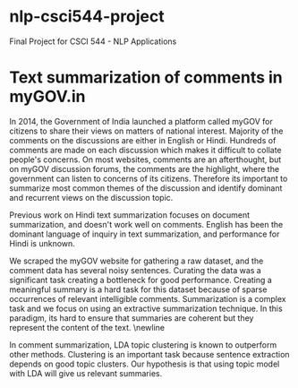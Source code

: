 # nlp-csci544-project
Final Project for CSCI 544 - NLP Applications 

# Text summarization of comments in myGOV.in

In 2014, the Government of India launched a platform called myGOV for citizens to share their views on matters of national interest. Majority of the comments on the discussions are either in English or Hindi. Hundreds of comments are made on each discussion which makes it difficult to collate people's concerns. On most websites, comments are an afterthought, but on myGOV discussion forums, the comments are the highlight, where the government can listen to concerns of its citizens. Therefore its important to summarize most common themes of the discussion and identify dominant and recurrent views on the discussion topic.

Previous work on Hindi text summarization focuses on document summarization, and doesn't work well on comments. English has been the dominant language of inquiry in text summarization, and performance for Hindi is unknown.

We scraped the myGOV website for gathering a raw dataset, and the comment data has several noisy sentences. Curating the data was a significant task creating a bottleneck for good performance. Creating a meaningful summary is a hard task for this dataset because of sparse occurrences of relevant intelligible comments. Summarization is a complex task and we focus on using an extractive summarization technique. In this paradigm, its hard to ensure that summaries are coherent but they represent the content of the text. \newline

In comment summarization, LDA topic clustering is known to outperform other methods. Clustering is an important task because sentence extraction depends on good topic clusters. Our hypothesis is that using topic model with LDA will give us relevant summaries.
